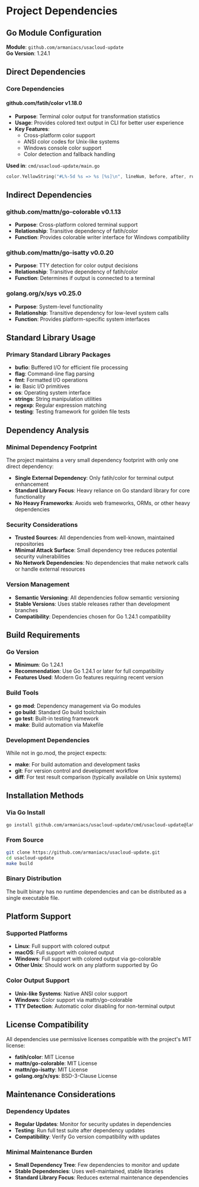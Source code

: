 # Project Dependencies

## Go Module Configuration

**Module**: `github.com/armaniacs/usacloud-update`  
**Go Version**: 1.24.1

## Direct Dependencies

### Core Dependencies

#### github.com/fatih/color v1.18.0
- **Purpose**: Terminal color output for transformation statistics
- **Usage**: Provides colored text output in CLI for better user experience
- **Key Features**:
  - Cross-platform color support
  - ANSI color codes for Unix-like systems
  - Windows console color support
  - Color detection and fallback handling

**Used in**: `cmd/usacloud-update/main.go`
```go
color.YellowString("#L%-5d %s => %s [%s]\n", lineNum, before, after, ruleName)
```

## Indirect Dependencies

### github.com/mattn/go-colorable v0.1.13
- **Purpose**: Cross-platform colored terminal support
- **Relationship**: Transitive dependency of fatih/color
- **Function**: Provides colorable writer interface for Windows compatibility

### github.com/mattn/go-isatty v0.0.20  
- **Purpose**: TTY detection for color output decisions
- **Relationship**: Transitive dependency of fatih/color
- **Function**: Determines if output is connected to a terminal

### golang.org/x/sys v0.25.0
- **Purpose**: System-level functionality
- **Relationship**: Transitive dependency for low-level system calls
- **Function**: Provides platform-specific system interfaces

## Standard Library Usage

### Primary Standard Library Packages

- **bufio**: Buffered I/O for efficient file processing
- **flag**: Command-line flag parsing
- **fmt**: Formatted I/O operations
- **io**: Basic I/O primitives
- **os**: Operating system interface
- **strings**: String manipulation utilities
- **regexp**: Regular expression matching
- **testing**: Testing framework for golden file tests

## Dependency Analysis

### Minimal Dependency Footprint
The project maintains a very small dependency footprint with only one direct dependency:
- **Single External Dependency**: Only fatih/color for terminal output enhancement
- **Standard Library Focus**: Heavy reliance on Go standard library for core functionality
- **No Heavy Frameworks**: Avoids web frameworks, ORMs, or other heavy dependencies

### Security Considerations
- **Trusted Sources**: All dependencies from well-known, maintained repositories
- **Minimal Attack Surface**: Small dependency tree reduces potential security vulnerabilities
- **No Network Dependencies**: No dependencies that make network calls or handle external resources

### Version Management
- **Semantic Versioning**: All dependencies follow semantic versioning
- **Stable Versions**: Uses stable releases rather than development branches
- **Compatibility**: Dependencies chosen for Go 1.24.1 compatibility

## Build Requirements

### Go Version
- **Minimum**: Go 1.24.1
- **Recommendation**: Use Go 1.24.1 or later for full compatibility
- **Features Used**: Modern Go features requiring recent version

### Build Tools
- **go mod**: Dependency management via Go modules
- **go build**: Standard Go build toolchain
- **go test**: Built-in testing framework
- **make**: Build automation via Makefile

### Development Dependencies
While not in go.mod, the project expects:
- **make**: For build automation and development tasks
- **git**: For version control and development workflow
- **diff**: For test result comparison (typically available on Unix systems)

## Installation Methods

### Via Go Install
```bash
go install github.com/armaniacs/usacloud-update/cmd/usacloud-update@latest
```

### From Source
```bash
git clone https://github.com/armaniacs/usacloud-update.git
cd usacloud-update
make build
```

### Binary Distribution
The built binary has no runtime dependencies and can be distributed as a single executable file.

## Platform Support

### Supported Platforms
- **Linux**: Full support with colored output
- **macOS**: Full support with colored output  
- **Windows**: Full support with colored output via go-colorable
- **Other Unix**: Should work on any platform supported by Go

### Color Output Support
- **Unix-like Systems**: Native ANSI color support
- **Windows**: Color support via mattn/go-colorable
- **TTY Detection**: Automatic color disabling for non-terminal output

## License Compatibility

All dependencies use permissive licenses compatible with the project's MIT license:
- **fatih/color**: MIT License
- **mattn/go-colorable**: MIT License  
- **mattn/go-isatty**: MIT License
- **golang.org/x/sys**: BSD-3-Clause License

## Maintenance Considerations

### Dependency Updates
- **Regular Updates**: Monitor for security updates in dependencies
- **Testing**: Run full test suite after dependency updates
- **Compatibility**: Verify Go version compatibility with updates

### Minimal Maintenance Burden
- **Small Dependency Tree**: Few dependencies to monitor and update
- **Stable Dependencies**: Uses well-maintained, stable libraries
- **Standard Library Focus**: Reduces external maintenance dependencies
